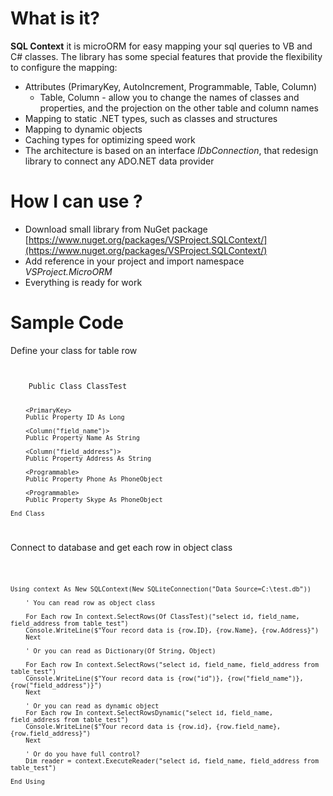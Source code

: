# What is it?
**SQL Context** it is microORM for easy mapping your sql queries to VB and C# classes. The library has some special features that provide the flexibility to configure the mapping:

* Attributes (PrimaryKey, AutoIncrement, Programmable, Table, Column)
	* Table, Column - allow you to change the names of classes and properties, and the projection on the other table and column names
* Mapping to static .NET types, such as classes and structures
* Mapping to dynamic objects
* Caching types for optimizing speed work
* The architecture is based on an interface _IDbConnection_, that redesign library to connect any ADO.NET data provider

# How I can use ?

* Download small library from NuGet package [https://www.nuget.org/packages/VSProject.SQLContext/](https://www.nuget.org/packages/VSProject.SQLContext/)
* Add reference in your project and import namespace _VSProject.MicroORM_
* Everything is ready for work

# Sample Code

Define your class for table row

<code>
	<Table("table_test")>
	Public Class ClassTest

	    <PrimaryKey>
	    Public Property ID As Long

	    <Column("field_name")>
	    Public Property Name As String

	    <Column("field_address")>
	    Public Property Address As String

	    <Programmable>
	    Public Property Phone As PhoneObject

	    <Programmable>
	    Public Property Skype As PhoneObject

	End Class
</code>

Connect to database and get each row in object class

<code>
	
	Using context As New SQLContext(New SQLiteConnection("Data Source=C:\test.db"))

	    ' You can read row as object class
	    
	    For Each row In context.SelectRows(Of ClassTest)("select id, field_name, field_address from table_test")
		Console.WriteLine($"Your record data is {row.ID}, {row.Name}, {row.Address}")	
	    Next
	    
	    ' Or you can read as Dictionary(Of String, Object)
	    
	    For Each row In context.SelectRows("select id, field_name, field_address from table_test")
		Console.WriteLine($"Your record data is {row("id")}, {row("field_name")}, {row("field_address")}")	
	    Next

	    ' Or you can read as dynamic object
	    For Each row In context.SelectRowsDynamic("select id, field_name, field_address from table_test")
		Console.WriteLine($"Your record data is {row.id}, {row.field_name}, {row.field_address}")	
	    Next
	    
	    ' Or do you have full control?
	    Dim reader = context.ExecuteReader("select id, field_name, field_address from table_test")
	    
	End Using
</code>

